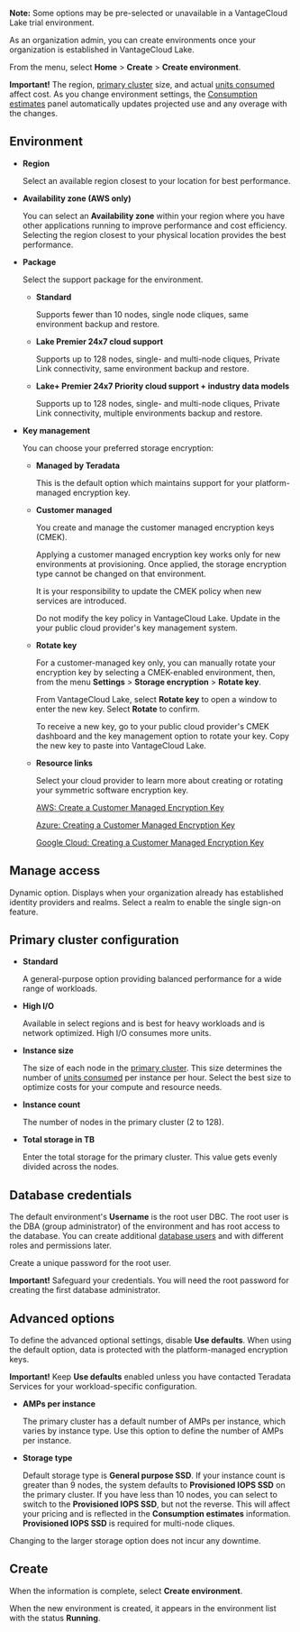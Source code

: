**Note:** Some options may be pre-selected or unavailable in a VantageCloud Lake trial environment.

As an organization admin, you can create environments once your organization is established in VantageCloud Lake.

From the menu, select **Home** > **Create** > **Create environment**.

**Important!** The region, [primary cluster](isb1696461636881.md) size, and actual [units consumed](onj1682104977691.md) affect cost. As you change environment settings, the [Consumption estimates](aow1703107228725.md) panel automatically updates projected use and any overage with the changes.

## Environment


-   **Region**

    Select an available region closest to your location for best performance.


-   **Availability zone (AWS only)**

    You can select an **Availability zone** within your region where you have other applications running to improve performance and cost efficiency. Selecting the region closest to your physical location provides the best performance.


-   **Package**

    Select the support package for the environment.

    -   **Standard**

        Supports fewer than 10 nodes, single node cliques, same environment backup and restore.


    -   **Lake Premier 24x7 cloud support**

        Supports up to 128 nodes, single- and multi-node cliques, Private Link connectivity, same environment backup and restore.


    -   **Lake+ Premier 24x7 Priority cloud support + industry data models**

        Supports up to 128 nodes, single- and multi-node cliques, Private Link connectivity, multiple environments backup and restore.


-   **Key management**

    You can choose your preferred storage encryption:

    -   **Managed by Teradata**

        This is the default option which maintains support for your platform-managed encryption key.


    -   **Customer managed**

        You create and manage the customer managed encryption keys (CMEK).

        Applying a customer managed encryption key works only for new environments at provisioning. Once applied, the storage encryption type cannot be changed on that environment.

        It is your responsibility to update the CMEK policy when new services are introduced.

        Do not modify the key policy in VantageCloud Lake. Update in the your public cloud provider's key management system.


    -   **Rotate key**

        For a customer-managed key only, you can manually rotate your encryption key by selecting a CMEK-enabled environment, then, from the menu **Settings** > **Storage encryption** > **Rotate key**.

        From VantageCloud Lake, select **Rotate key** to open a window to enter the new key. Select **Rotate** to confirm.

        To receive a new key, go to your public cloud provider's CMEK dashboard and the key management option to rotate your key. Copy the new key to paste into VantageCloud Lake.


    -   **Resource links**

        Select your cloud provider to learn more about creating or rotating your symmetric software encryption key.

        [AWS: Create a Customer Managed Encryption Key](https://docs.teradata.com/access/sources/dita/topic?dita:topicPath=qly1704828971494.dita&utm_source=console&utm_medium=iph)

        [Azure: Creating a Customer Managed Encryption Key](https://docs.teradata.com/access/sources/dita/topic?dita:topicPath=ayd1718750859566.dita&utm_source=console&utm_medium=iph)

        [Google Cloud: Creating a Customer Managed Encryption Key](https://docs.teradata.com/access/sources/dita/topic?dita:topicPath=dgb1746037407158.dita&utm_source=console&utm_medium=iph)


## Manage access


Dynamic option. Displays when your organization already has established identity providers and realms. Select a realm to enable the single sign-on feature.

## Primary cluster configuration


-   **Standard**

    A general-purpose option providing balanced performance for a wide range of workloads.


-   **High I/O**

    Available in select regions and is best for heavy workloads and is network optimized. High I/O consumes more units.


-   **Instance size**

    The size of each node in the [primary cluster](nmr1658424425362.md). This size determines the number of [units consumed](tdv1682522711429.md) per instance per hour. Select the best size to optimize costs for your compute and resource needs.


-   **Instance count**

    The number of nodes in the primary cluster (2 to 128).


-   **Total storage in TB**

    Enter the total storage for the primary cluster. This value gets evenly divided across the nodes.


## Database credentials


The default environment's **Username** is the root user DBC. The root user is the DBA (group administrator) of the environment and has root access to the database. You can create additional [database users](wxe1659392685092.md) and with different roles and permissions later.

Create a unique password for the root user.

**Important!** Safeguard your credentials. You will need the root password for creating the first database administrator.

## Advanced options


To define the advanced optional settings, disable **Use defaults**. When using the default option, data is protected with the platform-managed encryption keys.

**Important!** Keep **Use defaults** enabled unless you have contacted Teradata Services for your workload-specific configuration.

-   **AMPs per instance**

    The primary cluster has a default number of AMPs per instance, which varies by instance type. Use this option to define the number of AMPs per instance.


-   **Storage type**

    Default storage type is **General purpose SSD**. If your instance count is greater than 9 nodes, the system defaults to **Provisioned IOPS SSD** on the primary cluster. If you have less than 10 nodes, you can select to switch to the **Provisioned IOPS SSD**, but not the reverse. This will affect your pricing and is reflected in the **Consumption estimates** information. **Provisioned IOPS SSD** is required for multi-node cliques.


Changing to the larger storage option does not incur any downtime.

## Create


When the information is complete, select **Create environment**.

When the new environment is created, it appears in the environment list with the status **Running**.

